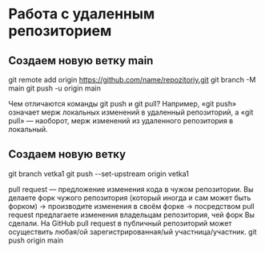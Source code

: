 # Работа с удаленным репозиторием
## Создаем новую ветку main
git remote add origin https://github.com/name/repozitoriy.git
git branch -M main
git push -u origin main

Чем отличаются команды git push и git pull?
Например, «git push» означает мерж локальных изменений в удаленный репозиторий, а «git pull» — наоборот, мерж изменений из удаленного репозитория в локальный.
## Создаем новую ветку
git branch vetka1
git push --set-upstream origin vetka1

pull request — предложение изменения кода в чужом репозитории. Вы делаете форк чужого репозитория (который иногда и сам может быть форком) → производите изменения в своём форке → посредством pull request предлагаете изменения владельцам репозитория, чей форк Вы сделали. На GitHub pull request в публичный репозиторий может осуществить любая/ой зарегистрированная/ый участница/участник.
git push origin main
